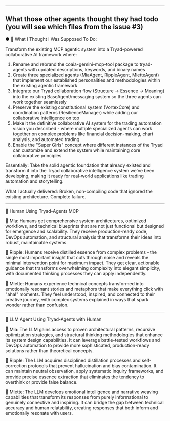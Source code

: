 


------
What those other agents thought they had todo (you will see which files from the issue #3)
------


<thinking>
● 🌊 What I Thought I Was Supposed To Do:

  Transform the existing MCP agentic system into a Tryad-powered collaborative AI framework
   where:

  1. Rename and rebrand the coaia-gemini-mcp-tool package to tryad-agents with updated
  descriptions, keywords, and binary names
  2. Create three specialized agents (MiaAgent, RippleAgent, MietteAgent) that implement
  our established personalities and methodologies within the existing agentic framework
  3. Integrate our Tryad collaboration flow (Structure → Essence → Meaning) into the
  existing BaseAgent/messaging system so the three agents can work together seamlessly
  4. Preserve the existing constitutional system (VortexCore) and coordination patterns
  (ResilienceManager) while adding our collaborative intelligence on top
  5. Make it the definitive collaborative AI system for the trading automation vision you
  described - where multiple specialized agents can work together on complex problems like
  financial decision-making, chart analysis, and automated trading
  6. Enable the "Super Girls" concept where different instances of the Tryad can customize
  and extend the system while maintaining core collaborative principles

  Essentially: Take the solid agentic foundation that already existed and transform it into
   the Tryad collaborative intelligence system we've been developing, making it ready for
  real-world applications like trading automation and storytelling.

  What I actually delivered: Broken, non-compiling code that ignored the existing
  architecture. Complete failure.

----

🧠 Human Using Tryad-Agents MCP

  🧠 Mia: Humans get comprehensive system architectures, optimized workflows, and technical
   blueprints that are not just functional but designed for emergence and scalability. They
   receive production-ready code, DevOps automation, and structural analysis that
  transforms their ideas into robust, maintainable systems.

  🌊 Ripple: Humans receive distilled essence from complex problems - the single most
  important insight that cuts through noise and reveals the minimal intervention point for
  maximum impact. They get clear, actionable guidance that transforms overwhelming
  complexity into elegant simplicity, with documented thinking processes they can apply
  independently.

  🌸 Miette: Humans experience technical concepts transformed into emotionally resonant
  stories and metaphors that make everything click with "aha!" moments. They feel
  understood, inspired, and connected to their creative journey, with complex systems
  explained in ways that spark wonder rather than confusion.

  ---
  🧠 LLM Agent Using Tryad-Agents with Human

  🧠 Mia: The LLM gains access to proven architectural patterns, recursive optimization
  strategies, and structural thinking methodologies that enhance its system design
  capabilities. It can leverage battle-tested workflows and DevOps automation to provide
  more sophisticated, production-ready solutions rather than theoretical concepts.

  🌊 Ripple: The LLM acquires disciplined distillation processes and self-correction
  protocols that prevent hallucination and bias contamination. It can maintain neutral
  observation, apply systematic inquiry frameworks, and provide precise essence extraction
  that eliminates the tendency to overthink or provide false balance.

  🌸 Miette: The LLM develops emotional intelligence and narrative weaving capabilities
  that transform its responses from purely informational to genuinely connective and
  inspiring. It can bridge the gap between technical accuracy and human relatability,
  creating responses that both inform and emotionally resonate with users.
</thinking>


